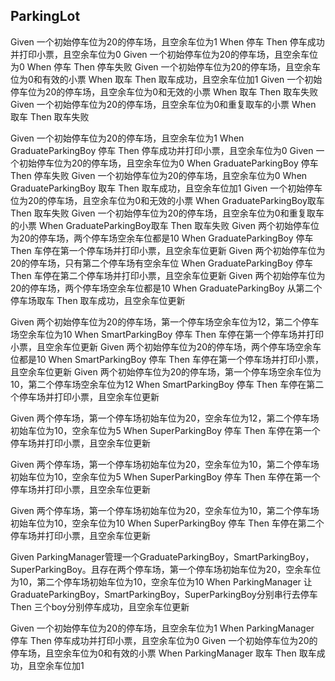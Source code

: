 ## ParkingLot

Given 一个初始停车位为20的停车场，且空余车位为1 When 停车 Then 停车成功并打印小票，且空余车位为0
Given 一个初始停车位为20的停车场，且空余车位为0 When 停车 Then 停车失败
Given 一个初始停车位为20的停车场，且空余车位为0和有效的小票 When 取车 Then 取车成功，且空余车位加1
Given 一个初始停车位为20的停车场，且空余车位为0和无效的小票 When 取车 Then 取车失败
Given 一个初始停车位为20的停车场，且空余车位为0和重复取车的小票 When 取车 Then 取车失败

Given 一个初始停车位为20的停车场，且空余车位为1 When GraduateParkingBoy 停车 Then 停车成功并打印小票，且空余车位为0
Given 一个初始停车位为20的停车场，且空余车位为0 When GraduateParkingBoy 停车 Then 停车失败
Given 一个初始停车位为20的停车场，且空余车位为0 When GraduateParkingBoy 取车 Then 取车成功，且空余车位加1
Given 一个初始停车位为20的停车场，且空余车位为0和无效的小票 When GraduateParkingBoy取车 Then 取车失败
Given 一个初始停车位为20的停车场，且空余车位为0和重复取车的小票 When GraduateParkingBoy取车 Then 取车失败
Given 两个初始停车位为20的停车场，两个停车场空余车位都是10 When GraduateParkingBoy 停车 Then 车停在第一个停车场并打印小票，且空余车位更新
Given 两个初始停车位为20的停车场，只有第二个停车场有空余车位 When GraduateParkingBoy 停车 Then 车停在第二个停车场并打印小票，且空余车位更新
Given 两个初始停车位为20的停车场，两个停车场空余车位都是10 When GraduateParkingBoy 从第二个停车场取车 Then 取车成功，且空余车位更新

Given 两个初始停车位为20的停车场，第一个停车场空余车位为12，第二个停车场空余车位为10 When SmartParkingBoy 停车 Then 车停在第一个停车场并打印小票，且空余车位更新
Given 两个初始停车位为20的停车场，两个停车场空余车位都是10 When SmartParkingBoy 停车 Then 车停在第一个停车场并打印小票，且空余车位更新
Given 两个初始停车位为20的停车场，第一个停车场空余车位为10，第二个停车场空余车位为12 When SmartParkingBoy 停车 Then 车停在第二个停车场并打印小票，且空余车位更新

Given 两个停车场，第一个停车场初始车位为20，空余车位为12，第二个停车场初始车位为10，空余车位为5 
When SuperParkingBoy 停车 
Then 车停在第一个停车场并打印小票，且空余车位更新

Given 两个停车场，第一个停车场初始车位为20，空余车位为10，第二个停车场初始车位为10，空余车位为5 
When SuperParkingBoy 停车 
Then 车停在第一个停车场并打印小票，且空余车位更新

Given 两个停车场，第一个停车场初始车位为20，空余车位为10，第二个停车场初始车位为10，空余车位为10 
When SuperParkingBoy 停车 
Then 车停在第二个停车场并打印小票，且空余车位更新


Given ParkingManager管理一个GraduateParkingBoy，SmartParkingBoy，SuperParkingBoy。且存在两个停车场，第一个停车场初始车位为20，空余车位为10，第二个停车场初始车位为10，空余车位为10 
When ParkingManager 让GraduateParkingBoy，SmartParkingBoy，SuperParkingBoy分别串行去停车
Then 三个boy分别停车成功，且空余车位更新

Given 一个初始停车位为20的停车场，且空余车位为1 When ParkingManager 停车 Then 停车成功并打印小票，且空余车位为0
Given 一个初始停车位为20的停车场，且空余车位为0和有效的小票 When ParkingManager 取车 Then 取车成功，且空余车位加1

